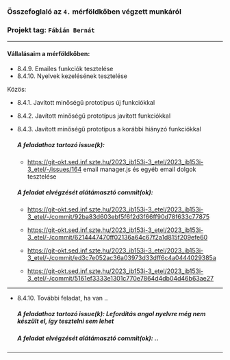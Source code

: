 ### Összefoglaló az `4.` mérföldkőben végzett munkáról

### Projekt tag: `Fábián Bernát`

___

#### Vállalásaim a mérföldkőben: 

 - 8.4.9. Emailes funkciók tesztelése
 - 8.4.10. Nyelvek kezelésének tesztelése

 Közös:
 - 8.4.1. Javított minőségű prototípus új funkciókkal
 - 8.4.2. Javított minőségű prototípus javított funkciókkal
 - 8.4.3. Javított minőségű prototípus a korábbi hiányzó funkciókkal

    ##### A feladathoz tartozó issue(k):

     - https://git-okt.sed.inf.szte.hu/2023_ib153i-3_etel/2023_ib153i-3_etel/-/issues/164 
     email manager.js és egyéb email dolgok tesztelése
   
    ##### A feladat elvégzését alátámasztó commit(ok):

     - https://git-okt.sed.inf.szte.hu/2023_ib153i-3_etel/2023_ib153i-3_etel/-/commit/92ba83d603ebf5f6f2d3f66ff90d78f633c77875

     - https://git-okt.sed.inf.szte.hu/2023_ib153i-3_etel/2023_ib153i-3_etel/-/commit/6214447470ff02136a64c67f2a1d815f209efe60

     - https://git-okt.sed.inf.szte.hu/2023_ib153i-3_etel/2023_ib153i-3_etel/-/commit/ed3c7e052ac36a03973d33dff6c4a0444029385a

     - https://git-okt.sed.inf.szte.hu/2023_ib153i-3_etel/2023_ib153i-3_etel/-/commit/5161ef3333e1301c770e7864d4db04d46b63ae27

___

 - 8.4.10. További feladat, ha van ..

     ##### A feladathoz tartozó issue(k): Lefordítás angol nyelvre még nem készült el, így tesztelni sem lehet

     ##### A feladat elvégzését alátámasztó commit(ok): ..

___

